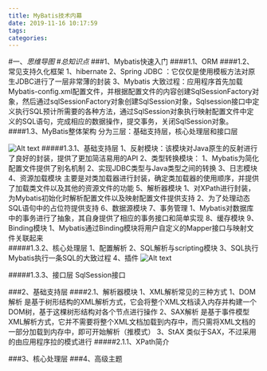 ```yaml
---
title: MyBatis技术内幕
date: 2019-11-16 10:17:59
tags: 
categories: 
---
```

#一、*思维导图*
#*总知识点*
###1、Mybatis快速入门
####1.1、ORM
####1.2、常见支持久化框架
	1、hibernate
	2、Spring JDBC ：它仅仅是使用模板方法对原生JDBC进行了一层非常薄的封装
	3、Mybatis 
		大致过程：应用程序首先加载Mybatis-config.xml配置文件，并根据配置文件的内容创建SqlSessionFactory对象，然后通过sqlSessionFactory对象创建SqlSession对象，Sqlsession接口中定义执行SQL预计所需要的各种方法，通过SqlSession对象执行映射配置文件中定义的SQL语句，完成相应的数据操作，提交事务，关闭SqlSession对象。
####1.3、MyBatis整体架构
	分为三层：基础支持层，核心处理层和接口层
	
![Alt text](./1558251490917.png)
#####1.3.1、基础支持层
	1、反射模块：该模块对Java原生的反射进行了良好的封装，提供了更加简洁易用的API
	2、类型转换模块：
		1、Mybatis为简化配置文件提供了别名机制
		2、实现JDBC类型与Java类型之间的转换
	3、日志模块
	4、资源加载模块
		主要是对类加载器进行封装，确定类加载器的使用顺序，并提供了加载类文件以及其他的资源文件的功能
	5、解析器模块
		1、对XPath进行封装，为Mybatis初始化时解析配置文件以及映射配置文件提供支持
		2、为了处理动态SQL语句中的占位符提供支持
	6、数据源模块
	7、事务管理
		1、Mybatis对数据库中的事务进行了抽象，其自身提供了相应的事务接口和简单实现
	8、缓存模块
	9、Binding模块
		1、Mybatis通过Binding模块将用户自定义的Mapper接口与映射文件关联起来	
#####1.3.2、核心处理层
	1、配置解析
	2、SQL解析与scripting模块
	3、SQL执行
		Mybatis执行一条SQL的大致过程
	4、插件
![Alt text](./1558253542551.png)

	
#####1.3.3、接口层
	SqlSession接口
	
###2、基础支持层
####2.1、解析器模块
	1、XML解析常见的三种方式
		1、DOM解析
			是基于树形结构的XML解析方式，它会将整个XML文档读入内存并构建一个DOM树，基于这棵树形结构对各个节点进行操作
		2、SAX解析
			是基于事件模型XML解析方式，它并不需要将整个XML文档加载到内存中，而只需将XML文档的一部分加载到内存中，即可开始解析（推模式）
		3、StAX
			类似于SAX，不过采用的由应用程序拉的模式进行
#####2.1.1、XPath简介
	
###3、核心处理层
###4、高级主题
